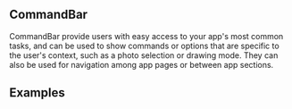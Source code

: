 ## CommandBar

CommandBar provide users with easy access to your app's most common tasks, and can be used to show commands or options that are specific to the user's context, such as a photo selection or drawing mode. They can also be used for navigation among app pages or between app sections.

## Examples
